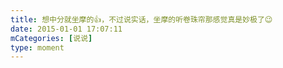 ```yaml
---
title: 想中分就坐摩的👍，不过说实话，坐摩的听卷珠帘那感觉真是妙极了😉
date: 2015-01-01 17:07:11
mCategories: [说说]
type: moment
---
```


<div id="pics-20150101170711"></div>

<script src="/lib/moment/pics.js"></script>
<script>
var data = [
    {"link": "2015-01-01_000001.webp", "type": "shuoshuo"}
];
picsRender(data, "pics-20150101170711");
</script>
